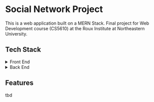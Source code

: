 # Social Network Project
This is a web application built on a MERN Stack. Final project for Web Development course (CS5610) at the Roux Institute at Northeastern University.

## Tech Stack
<details>
  <summary>Front End</summary>
  <ul>
    <li><a href="https://github.com/facebook/react">React</a> - JavaScript library for building UI.</li>
    <li><a href="https://github.com/twbs/bootstrap">Bootstrap</a> - framework for styling and development.</li>
    <li><a href="https://www.typescriptlang.org/">Typescript</a></li>
  </ul>
</details>
<details>
  <summary>Back End</summary>
  <ul>
    <li><a href="https://github.com/nodejs/node">Node</a> - JavaScript runtime environment.</li> 
    <li><a href="https://github.com/expressjs/express">Express</a></li>
    <li><a href="https://github.com/mongodb/mongo">MongoDB</a></li>
    <li><a href="https://www.typescriptlang.org/">Typescript</a></li>
  </ul>
</details>

## Features
tbd